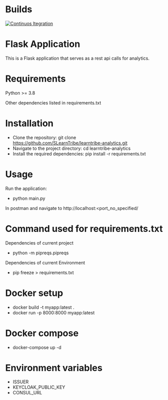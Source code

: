 # Builds
[![Continuos Itegration](https://github.com/SLearnTribe/learntribe-analytics/actions/workflows/Continuos%20Integration.yml/badge.svg)](https://github.com/SLearnTribe/learntribe-analytics/actions/workflows/Continuos%20Integration.yml)
# Flask Application
This is a Flask application that serves as a rest api calls for analytics.

# Requirements
Python >= 3.8

Other dependencies listed in requirements.txt

# Installation
- Clone the repository: git clone https://github.com/SLearnTribe/learntribe-analytics.git
- Navigate to the project directory: cd learntribe-analytics
- Install the required dependencies: pip install -r requirements.txt

# Usage
Run the application:
- python main.py

In postman and navigate to http://localhost:<port_no_specified/<routes>

# Command used for requirements.txt
Dependencies of current project
- python -m pipreqs.pipreqs

Dependencies of current Environment
- pip freeze > requirements.txt

# Docker setup
- docker build -t myapp:latest . 
- docker run -p 8000:8000 myapp:latest

# Docker compose
- docker-compose up -d


# Environment variables
- ISSUER
- KEYCLOAK_PUBLIC_KEY
- CONSUL_URL

